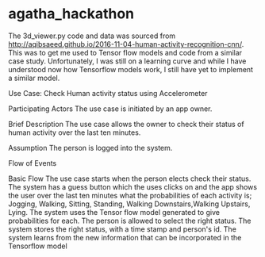 # agatha_hackathon

The 3d_viewer.py code and data was sourced from http://aqibsaeed.github.io/2016-11-04-human-activity-recognition-cnn/.
This was to get me used to Tensor flow models and code from a similar case study. Unfortunately, I was still on a learning curve and while I have understood now how Tensorflow models work, I still have yet to implement a similar model.

Use Case: Check Human activity status using Accelerometer

Participating Actors
The use case is initiated by an app owner.

Brief Description
The use case allows the  owner to check their status of human activity over the last ten minutes.

Assumption
The person is logged into the system.

Flow of Events

Basic Flow
The use case starts when the person elects check their status.
The system has a guess button which the uses clicks on and the app shows the user over the last ten minutes what the 
probabilities of each activity is; Jogging, Walking, Sitting, Standing, Walking Downstairs,Walking Upstairs, Lying.
The system uses the Tensor flow model generated to give probabilities for each.
The person is allowed to select the right status.
The system stores the right status, with a time stamp and person's id.
The system learns from the new information that can be incorporated in the Tensorflow model
 
